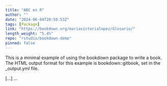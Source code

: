 ```yaml
---
title: "ABC en R"
author: ""
date: "2024-06-04T20:50:53Z"
tags: [Package]
link: "https://bookdown.org/mariavictorialopez/Glosario/"
length_weight: "5.4%"
repo: "rstudio/bookdown-demo"
pinned: false
---
```


<p>This is a minimal example of using the bookdown package to write a book. The HTML output format for this example is bookdown::gitbook, set in the _output.yml file.</p> [...]  ...
